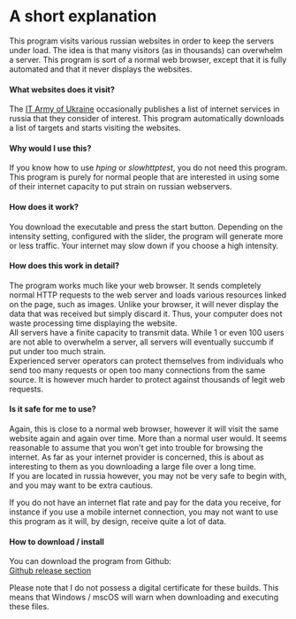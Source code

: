 # A short explanation

This program visits various russian websites in order to keep the servers under load. The idea is that many visitors (as in thousands) can overwhelm a server.
This program is sort of a normal web browser, except that it is fully automated and that it never displays the websites.  

#### What websites does it visit?

The [IT Army of Ukraine](https://t.me/itarmyofukraine2022) occasionally publishes a list of internet services in russia that they consider of interest. This program automatically downloads a list of targets and starts visiting the websites.

#### Why would I use this?

If you know how to use _hping_ or _slowhttptest_, you do not need this program. This program is purely for normal people that are interested in using some of their internet capacity to put strain on russian webservers.

#### How does it work?

You download the executable and press the start button. Depending on the intensity setting, configured with the slider, the program will generate more or less traffic. Your internet may slow down if you choose a high intensity.

#### How does this work in detail?

The program works much like your web browser. It sends completely normal HTTP requests to the web server and loads various resources linked on the page, such as images. Unlike your browser, it will never display the data that was received but simply discard it. Thus, your computer does not waste processing time displaying the website.  
All servers have a finite capacity to transmit data. While 1 or even 100 users are not able to overwhelm a server, all servers will eventually succumb if put under too much strain.  
Experienced server operators can protect themselves from individuals who send too many requests or open too many connections from the same source. It is however much harder to protect against thousands of legit web requests.

#### Is it safe for me to use?

Again, this is close to a normal web browser, however it will visit the same website again and again over time. More than a normal user would. It seems reasonable to assume that you won't get into trouble for browsing the internet. As far as your internet provider is concerned, this is about as interesting to them as you downloading a large file over a long time.  
If you are located in russia however, you may not be very safe to begin with, and you may want to be extra cautious.  
  
If you do not have an internet flat rate and pay for the data you receive, for instance if you use a mobile internet connection, you may not want to use this program as it will, by design, receive quite a lot of data.

#### How to download / install

You can download the program from Github:  
[Github release section](https://github.com/Grrwahrr/avtomat_dos/releases)

Please note that I do not possess a digital certificate for these builds. This means that Windows / mscOS will warn when downloading and executing these files.